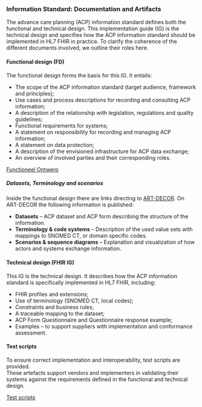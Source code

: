 ### Information Standard: Documentation and Artifacts

The advance care planning (ACP) information standard defines both the functional and technical design. This implementation guide (IG) is the technical design and specifies how the ACP information standard should be implemented in HL7 FHIR in practice. To clarify the coherence of the different documents involved, we outline their roles here.

#### Functional design (FD)
The functional design forms the basis for this IG. It entails: 
- The scope of the ACP information standard (target audience, framework and principles);
- Use cases and process descriptions for recording and consulting ACP information;
- A description of the relationship with legislation, regulations and quality guidelines;
- Functional requirements for systems;
- A statement on responsibility for recording and managing ACP information;
- A statement on data protection;
- A description of the envisioned infrastructure for ACP data exchange;
- An overview of involved parties and their corresponding roles.

[Functioneel Ontwerp](https://palliaweb.nl/overzichtspagina-hulpmiddelen/uniform-vastleggen-proactieve-zorgplanning-2025)  

##### Datasets, Terminology and scenarios 
Inside the functional design there are links directing to [ART-DECOR](https://decor.nictiz.nl/ad/#/pall-izppz-/project/overview).
On ART-DECOR the following information is published: 
-  **Datasets** – ACP dataset and ACP form describing the structure of the information.  
-  **Terminology & code systems** – Description of the used value sets with mappings to SNOMED CT, or domain specific codes.  
-  **Scenarios & sequence diagrams** – Explanation and visualization of how actors and systems exchange information.

#### Technical design (FHIR IG)
This IG is the technical design. 
It describes how the ACP information standard is specifically implemented in HL7 FHIR, including:
- FHIR profiles and extensions;
- Use of terminology (SNOMED CT, local codes);
- Constraints and business rules;
- A traceable mapping to the dataset;
- ACP Form Questionnaire and Questionnaire response example; 
- Examples – to support suppliers with implementation and conformance assessment.
  
#### Test scripts
To ensure correct implementation and interoperability, test scripts are provided.  
These artefacts support vendors and implementers in validating their systems against the requirements defined in the functional and technical design.

[Test scripts](https://palliaweb.nl/overzichtspagina-hulpmiddelen/uniform-vastleggen-proactieve-zorgplanning-2025)



